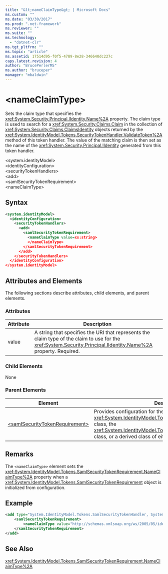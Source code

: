 ```yaml
---
title: "&lt;nameClaimType&gt; | Microsoft Docs"
ms.custom: ""
ms.date: "03/30/2017"
ms.prod: ".net-framework"
ms.reviewer: ""
ms.suite: ""
ms.technology: 
  - "dotnet-clr"
ms.tgt_pltfrm: ""
ms.topic: "article"
ms.assetid: 17514d95-f0f5-4789-8e28-346640dc227c
caps.latest.revision: 4
author: "BrucePerlerMS"
ms.author: "bruceper"
manager: "mbaldwin"
---
```

# &lt;nameClaimType&gt;
Sets the claim type that specifies the <xref:System.Security.Principal.IIdentity.Name%2A> property. The claim type is used to search for a <xref:System.Security.Claims.Claim> in the collection of <xref:System.Security.Claims.ClaimsIdentity> objects returned by the <xref:System.IdentityModel.Tokens.SecurityTokenHandler.ValidateToken%2A> method of this token handler. The value of the matching claim is then set as the name of the <xref:System.Security.Principal.IIdentity> generated from this token handler.  
  
 \<system.identityModel>  
\<identityConfiguration>  
\<securityTokenHandlers>  
\<add>  
\<samlSecurityTokenRequirement>  
\<nameClaimType>  
  
## Syntax  
  
```xml  
<system.identityModel>  
  <identityConfiguration>  
    <securityTokenHandlers>  
      <add>  
        <samlSecurityTokenRequirement>  
          <nameClaimType value=xs:string>  
          </nameClaimType>  
        </samlSecurityTokenRequirement>  
      </add>  
    </securityTokenHandlers>  
  </identityConfiguration>  
</system.identityModel>  
```  
  
## Attributes and Elements  
 The following sections describe attributes, child elements, and parent elements.  
  
### Attributes  
  
|Attribute|Description|  
|---------------|-----------------|  
|value|A string that specifies the URI that represents the claim type of the claim to use for the <xref:System.Security.Principal.IIdentity.Name%2A> property. Required.|  
  
### Child Elements  
 None  
  
### Parent Elements  
  
|Element|Description|  
|-------------|-----------------|  
|[\<samlSecurityTokenRequirement>](../../../../../docs/framework/configure-apps/file-schema/windows-identity-foundation/samlsecuritytokenrequirement.md)|Provides configuration for the <xref:System.IdentityModel.Tokens.SamlSecurityTokenHandler> class, the <xref:System.IdentityModel.Tokens.Saml2SecurityTokenHandler> class, or a derived class of either of these classes.|  
  
## Remarks  
 The `<nameClaimType>` element sets the <xref:System.IdentityModel.Tokens.SamlSecurityTokenRequirement.NameClaimType%2A> property when a <xref:System.IdentityModel.Tokens.SamlSecurityTokenRequirement> object is initialized from configuration.  
  
## Example  
  
```xml  
<add type="System.IdentityModel.Tokens.SamlSecurityTokenHandler, System.IdentityModel">  
    <samlSecurityTokenRequirement>  
        <nameClaimType value="http://schemas.xmlsoap.org/ws/2005/05/identity/claims/name" />  
    </samlSecurityTokenRequirement>  
</add>  
```  
  
## See Also  
 <xref:System.IdentityModel.Tokens.SamlSecurityTokenRequirement.NameClaimType%2A>

